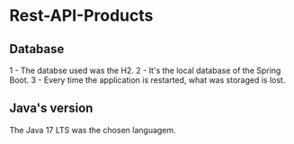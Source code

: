 # Rest-API-Products

## Database

1 - The databse used was the H2. 
2 - It's the local database of the Spring Boot. 
3 - Every time the application is restarted, what was storaged is lost.

## Java's version

The Java 17 LTS was the chosen languagem.
